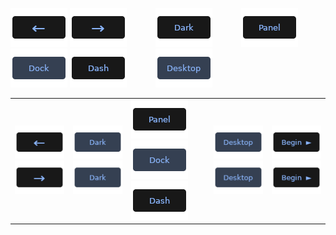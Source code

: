 [![Back](../btn/button_back_on.png)](https://github.com/pl453s/linux-mint-gnome/blob/main/tour/tour.md#interactive-tour-2lms)
[![Next](../btn/button_next_on.png)](https://github.com/pl453s/linux-mint-gnome/blob/main/tour/tour.md#interactive-tour-4lms)
&emsp;&emsp;&emsp;[![Dark](../btn/button_dark_off.png)](https://github.com/pl453s/linux-mint-gnome/blob/main/tour/tour.md#interactive-tour-3dms)
&emsp;&emsp;&emsp;[![Panel](../btn/button_panel_off.png)](https://github.com/pl453s/linux-mint-gnome/blob/main/tour/tour.md#interactive-tour-3lws)
[![Dock](../btn/button_dock_on.png)](https://github.com/pl453s/linux-mint-gnome/blob/main/tour/tour.md#interactive-tour-3lms)
[![Dash](../btn/button_dash_off.png)](https://github.com/pl453s/linux-mint-gnome/blob/main/tour/tour.md#interactive-tour-3lgs)
&emsp;&emsp;&emsp;[![Icons](../btn/button_icons_on.png)](https://github.com/pl453s/linux-mint-gnome/blob/main/tour/tour.md#interactive-tour-3lmh)

<table>
  <tbody>
    <tr>
      <td> <a href=""><img src="../btn/button_back_on.png"></a> <a href=""><img src="../btn/button_next_on.png"></a> </td>
      <td> <a href=""><img src="../btn/button_dark_on.png"></a> <a href=""><img src="../btn/button_dark_on.png"></a> </td>
      <td> <a href=""><img src="../btn/button_panel_off.png"></a> <a href=""><img src="../btn/button_dock_on.png"></a> <a href=""><img src="../btn/button_dash_off.png"></a> </td>
      <td> <a href=""><img src="../btn/button_icons_on.png"></a> <a href=""><img src="../btn/button_icons_on.png"></a> </td>
      <td> <a href=""><img src="../btn/button_begin.png"></a> <a href=""><img src="../btn/button_begin.png"></a> </td>
    </tr>
  </tbody>
</table>
